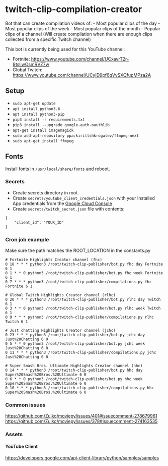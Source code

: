 # twitch-clip-compilation-creator
Bot that can create compilation videos of:
    - Most popular clips of the day
    - Most popular clips of the week
    - Most popular clips of the month
    - Popular clips of a channel (Will create compilation when there are enough clips collected from a specific Twitch channel)

This bot is currently being used for this YouTube channel: 
- Fortnite: https://www.youtube.com/channel/UCxavrT2r-9tsliwOsmRVZ7w
- Global Twitch: https://www.youtube.com/channel/UCyID9pf6qVvSXQfupMPza2A

## Setup

- ```sudo apt-get update```
- ```apt install python3.6```
- ```apt install python3-pip```
- ```pip3 install -r requirements.txt```
- ```pip3 install --upgrade google-auth-oauthlib```
- ```apt-get install imagemagick```
- ```sudo add-apt-repository ppa:kirillshkrogalev/ffmpeg-next```
- ```sudo apt-get install ffmpeg```

## Fonts
Install fonts in `/usr/local/share/fonts` and reboot.

### Secrets

- Create secrets directory in root.
- Create `secrets/youtube_client_credentials.json` with your Installed App credentials from the [Google Cloud Console](https://console.cloud.google.com/apis/credentials)
- Create `secrets/twitch_secret.json` file with contents:
```
{
    "client_id": "YOUR_ID"
}
``` 

### Cron job example
Make sure the path matches the ROOT_LOCATION in the constants.py
```
# Fortnite Highlights Creator channel (fhc)
0 18 * * * python3 /root/twitch-clip-publisher/bot.py fhc day Fortnite 6 1
0 1 * * 0 python3 /root/twitch-clip-publisher/bot.py fhc week Fortnite 6 1
0 7 * * * python3 /root/twitch-clip-publisher/compilations.py fhc Fortnite 6 1

# Global Twitch Highlights Creator channel (rlhc)
0 20 * * * python3 /root/twitch-clip-publisher/bot.py rlhc day Twitch 6 1
0 3 * * 0 python3 /root/twitch-clip-publisher/bot.py rlhc week Twitch 6 1
0 9 * * * python3 /root/twitch-clip-publisher/compilations.py rlhc Twitch 6 1

# Just chatting Highlights Creator channel (jchc)
0 23 * * * python3 /root/twitch-clip-publisher/bot.py jchc day Just%20Chatting 6 0
0 5 * * 0 python3 /root/twitch-clip-publisher/bot.py jchc week Just%20Chatting 6 0
0 11 * * * python3 /root/twitch-clip-publisher/compilations.py jchc Just%20Chatting 6 0

# Super Smash Bros. Ultimate Highlights Creator channel (hhc)
0 14 * * * python3 /root/twitch-clip-publisher/bot.py hhc day Super%20Smash%20Bros.%20Ultimate 6 0
0 6 * * 0 python3 /root/twitch-clip-publisher/bot.py hhc week Super%20Smash%20Bros.%20Ultimate 6 0
0 10 * * * python3 /root/twitch-clip-publisher/compilations.py hhc Super%20Smash%20Bros.%20Ultimate 6 0
```

### Common issues
https://github.com/Zulko/moviepy/issues/401#issuecomment-278679961
https://github.com/Zulko/moviepy/issues/378#issuecomment-274163535

### Assets
#### YouTube Client
https://developers.google.com/api-client-library/python/samples/samples